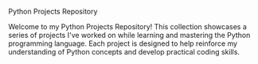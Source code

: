 Python Projects Repository

Welcome to my Python Projects Repository! This collection showcases a series of projects I've worked on while learning and mastering the Python programming language. Each project is designed to help reinforce my understanding of Python concepts and develop practical coding skills.
